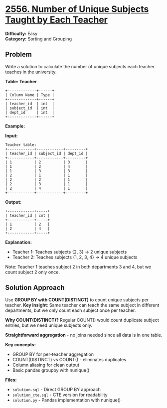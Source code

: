 # [2556. Number of Unique Subjects Taught by Each Teacher](https://leetcode.com/problems/number-of-unique-subjects-taught-by-each-teacher/)

**Difficulty:** Easy  
**Category:** Sorting and Grouping

## Problem

Write a solution to calculate the number of unique subjects each teacher teaches in the university.

**Table: Teacher**
```
+-------------+------+
| Column Name | Type |
+-------------+------+
| teacher_id  | int  |
| subject_id  | int  |
| dept_id     | int  |
+-------------+------+
```

**Example:**

**Input:**
```
Teacher table:
+------------+------------+---------+
| teacher_id | subject_id | dept_id |
+------------+------------+---------+
| 1          | 2          | 3       |
| 1          | 2          | 4       |
| 1          | 3          | 3       |
| 2          | 1          | 1       |
| 2          | 2          | 1       |
| 2          | 3          | 1       |
| 2          | 4          | 1       |
+------------+------------+---------+
```

**Output:**
```
+------------+-----+
| teacher_id | cnt |
+------------+-----+
| 1          | 2   |
| 2          | 4   |
+------------+-----+
```

**Explanation:**
- Teacher 1: Teaches subjects {2, 3} → 2 unique subjects
- Teacher 2: Teaches subjects {1, 2, 3, 4} → 4 unique subjects

Note: Teacher 1 teaches subject 2 in both departments 3 and 4, but we count subject 2 only once.

## Solution Approach

Use **GROUP BY with COUNT(DISTINCT)** to count unique subjects per teacher. **Key insight**: Same teacher can teach the same subject in different departments, but we only count each subject once per teacher.

**Why COUNT(DISTINCT)?** Regular COUNT() would count duplicate subject entries, but we need unique subjects only.

**Straightforward aggregation** - no joins needed since all data is in one table.

**Key concepts:**
- GROUP BY for per-teacher aggregation
- COUNT(DISTINCT) vs COUNT() - eliminates duplicates
- Column aliasing for clean output
- Basic pandas groupby with nunique()

**Files:**
- `solution.sql` - Direct GROUP BY approach  
- `solution_cte.sql` - CTE version for readability
- `solution.py` - Pandas implementation with nunique()